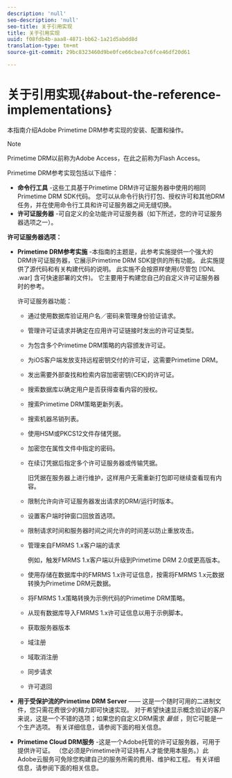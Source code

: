 ```yaml
---
description: 'null'
seo-description: 'null'
seo-title: 关于引用实现
title: 关于引用实现
uuid: f08fdb4b-aaa8-4871-bb62-1a21d5abdd8d
translation-type: tm+mt
source-git-commit: 29bc8323460d9be0fce66cbea7c6fce46df20d61

---
```



# 关于引用实现{#about-the-reference-implementations}

本指南介绍Adobe Primetime DRM参考实现的安装、配置和操作。

>[!NOTE]
>
>Primetime DRM以前称为Adobe Access，在此之前称为Flash Access。

Primetime DRM参考实现包括以下组件：

* **命令行工具** -这些工具基于Primetime DRM许可证服务器中使用的相同Primetime DRM SDK代码。 您可以从命令行执行打包、授权许可和其他DRM任务，并在使用命令行工具和许可证服务器之间无缝切换。
* **许可证服务器** -可自定义的全功能许可证服务器（如下所述，您的许可证服务器选项之一）。

**许可证服务器选项：**

* **Primetime DRM参考实施** -本指南的主题是，此参考实施提供一个强大的DRM许可证服务器，它展示Primetime DRM SDK提供的所有功能。 此实施提供了源代码和有关构建代码的说明。 此实施不会按原样使用(尽管包 [!DNL .war] 含可快速部署的文件)。 它主要用于构建您自己的自定义许可证服务器时的参考。

   许可证服务器功能：

   * 通过使用数据库验证用户名／密码来管理身份验证请求。
   * 管理许可证请求并确定在应用许可证链接时发出的许可证类型。
   * 为包含多个Primetime DRM策略的内容颁发许可证。
   * 为iOS客户端发放支持远程密钥交付的许可证，这需要Primetime DRM。
   * 发出需要外部查找和检索内容加密密钥(CEK)的许可证。
   * 搜索数据库以确定用户是否获得查看内容的授权。
   * 搜索Primetime DRM策略更新列表。
   * 搜索机器吊销列表。
   * 使用HSM或PKCS12文件存储凭据。
   * 加密您在属性文件中指定的密码。
   * 在续订凭据后指定多个许可证服务器或传输凭据。

      旧凭据在服务器上进行维护，这样用户无需重新打包即可继续查看现有内容。
   * 限制允许向许可证服务器发出请求的DRM/运行时版本。
   * 设置客户端时钟窗口回放首选项。
   * 限制请求时间和服务器时间之间允许的时间差以防止重放攻击。
   * 管理来自FMRMS 1.x客户端的请求

      例如，触发FMRMS 1.x客户端以升级到Primetime DRM 2.0或更高版本。
   * 使用存储在数据库中的FMRMS 1.x许可证信息，按需将FMRMS 1.x元数据转换为Primetime DRM元数据。
   * 将FMRMS 1.x策略转换为示例代码的Primetime DRM策略。
   * 从现有数据库导入FMRMS 1.x许可证信息以用于示例脚本。
   * 获取服务器版本
   * 域注册
   * 域取消注册
   * 同步请求
   * 许可退回

* **用于受保护流的Primetime DRM Server** —— 这是一个随时可用的二进制文件，您只需花费很少的精力即可快速实现。 对于希望快速显示概念验证的客户来说，这是一个不错的选项；如果您的自定义DRM需求 *最低* ，则它可能是一个生产选项。 有关详细信息，请参阅下面的相关信息。

* **Primetime Cloud DRM服务** -这是一个Adobe托管的许可证服务器，可用于提供许可证。 （您必须是Primetime许可证持有人才能使用本服务。）此Adobe云服务可免除您构建自己的服务所需的费用、维护和工程。 有关详细信息，请参阅下面的相关信息。

